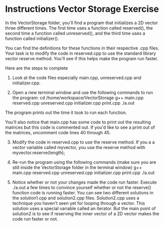 # Instructions Vector Storage Exercise

In the VectorStorage folder, you'll find a program that initializes a 2D vector three different times. The first time uses a function called reserved(), the second time a function called unreserved(), and the third time uses a function called initializer().

You can find the definitions for these functions in their respective .cpp files. Your task is to modify the code in reserved.cpp to use the standard library vector reserve method. You'll see if this helps make the program run faster.

Here are the steps to complete
1. Look at the code files especially main.cpp, unreserved.cpp and initializer.cpp. 

2. Open a new terminal window and use the following commands to run the program:
cd /home/workspace/VectorStorage
g++ main.cpp reserved.cpp unreserved.cpp initializer.cpp print.cpp
./a.out

The program prints out the time it took to run each function.

You'll also notice that main.cpp has some code to print out the resulting matrices but this code is commented out. If you'd like to see a print out of the matrices, uncomment code lines 40 through 45. 

3. Modify the code in reserved.cpp to use the reserve method. If you a a vector variable called myvector, you use the reserve method with myvector.reserve(length);

4. Re-run the program using the following commands (make sure you are still inside the VectorStorage folder in the terminal window)
g++ main.cpp reserved.cpp unreserved.cpp initializer.cpp print.cpp
./a.out

5. Notice whether or not your changes made the code run faster. Execute ./a.out a few times to convince yourself whether or not the reserve() function code is running faster. You can see two different solutions in the solution1.cpp and solution2.cpp files. Solution2.cpp uses a technique you haven't seen yet for looping through a vector. This solution uses a special variable called an iterator. But the main point of solution2 is to see if reserving the inner vector of a 2D vector makes the code run faster or not.